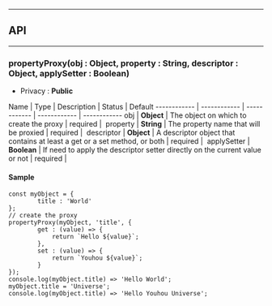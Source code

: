 


-----------------------------
## API
-----------------------------

### propertyProxy(obj : Object, property : String, descriptor : Object, applySetter : Boolean)

- Privacy : **Public**



Name | Type | Description | Status | Default
------------ | ------------ | ------------ | ------------ | ------------
obj | **Object** | The object on which to create the proxy | required | 
property | **String** | The property name that will be proxied | required | 
descriptor | **Object** | A descriptor object that contains at least a get or a set method, or both | required | 
applySetter | **Boolean** | If need to apply the descriptor setter directly on the current value or not | required | 


#### Sample
```language-undefined
const myObject = {
		title : 'World'
};
// create the proxy
propertyProxy(myObject, 'title', {
		get : (value) => {
			return `Hello ${value}`;
		},
		set : (value) => {
			return `Youhou ${value}`;
		}
});
console.log(myObject.title) => 'Hello World';
myObject.title = 'Universe';
console.log(myObject.title) => 'Hello Youhou Universe';

```


